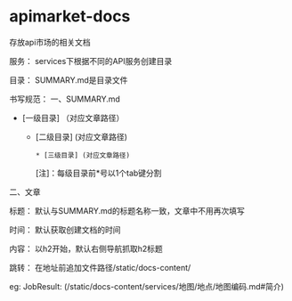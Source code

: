 # apimarket-docs
存放api市场的相关文档

服务： services下根据不同的API服务创建目录

目录： SUMMARY.md是目录文件

书写规范： 一、SUMMARY.md

* [一级目录] （对应文章路径）
  * [二级目录] (对应文章路径)
      
        * [三级目录] (对应文章路径)
    [注]：每级目录前*号以1个tab键分割

二、文章

标题： 默认与SUMMARY.md的标题名称一致，文章中不用再次填写

时间： 默认获取创建文档的时间

内容： 以h2开始，默认右侧导航抓取h2标题

跳转： 在地址前追加文件路径/static/docs-content/

eg:  JobResult: (/static/docs-content/services/地图/地点/地图编码.md#简介)
